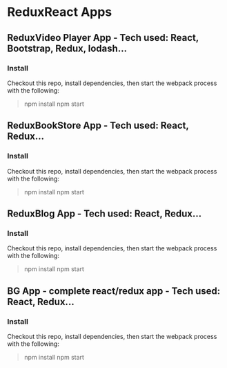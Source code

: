 # ReduxReact Apps

## ReduxVideo Player App - Tech used: React, Bootstrap, Redux, lodash...

### Install
Checkout this repo, install dependencies, then start the webpack process with the following:

> npm install
> npm start

## ReduxBookStore App - Tech used: React, Redux...

### Install
Checkout this repo, install dependencies, then start the webpack process with the following:

> npm install
> npm start

## ReduxBlog App - Tech used: React, Redux...

### Install
Checkout this repo, install dependencies, then start the webpack process with the following:

> npm install
> npm start

## BG App - complete react/redux app - Tech used: React, Redux...

### Install
Checkout this repo, install dependencies, then start the webpack process with the following:

> npm install
> npm start
